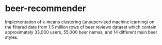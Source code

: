 # beer-recommender

Implementation of k-means clustering (unsupervised machine learning) on the filtered data from 1.5 million rows of beer reviews dataset which contain approximately 33,000 users, 55,000 beer names, and 14 different main beer styles.
